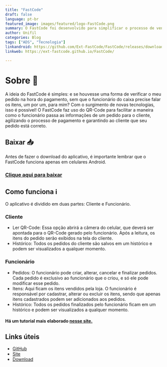```yaml
---
title: "FastCode"
draft: false
language: pt-br
featured_image: images/featured/logo-FastCode.png 
summary: O FastCode foi desenvolvido para simplificar o processo de vendas em estabelecimentos físicos, utilizando o QR-Code. Para os clientes, o aplicativo permite revisar o pedido antes do pagamento e oferece um histórico completo de compras. Já para os funcionários, a plataforma possibilita o cadastro de itens à venda, a criação de pedidos e o acompanhamento do histórico de vendas.
author: Unifil
categories: Blog
tags: ["ADS", "Tecnologia"] 
linkandroid: https://github.com/Ext-FastCode/FastCode/releases/download/v1.0.1/FastCode.apk
linkweb: https://ext-fastcode.github.io/FastCode/

---
```


# Sobre :memo:
A ideia do FastCode é simples: e se houvesse uma forma de verificar o meu pedido na hora do pagamento, sem que o funcionário do caixa precise falar os itens, um por um, para mim?
Com o surgimento de novas tecnologias, isso é possível! O FastCode faz uso do QR-Code para facilitar a maneira como o funcionário passa as informações de um pedido para o cliente, agilizando o processo de pagamento e garantindo ao cliente que seu pedido está correto.

## Baixar :inbox_tray:
Antes de fazer o download do aplicativo, é importante lembrar que o FastCode funciona apenas em celulares Android.

### [Clique aqui para baixar](https://github.com/Ext-FastCode/FastCode/releases/download/v1.0.1/FastCode.apk)

## Como funciona :information_source:
O aplicativo é dividido em duas partes: Cliente e Funcionário.

### Cliente
+ Ler QR-Code: Essa opção abrirá a câmera do celular, que deverá ser apontada para o QR-Code gerado pelo funcionário. Após a leitura, os itens do pedido serão exibidos na tela do cliente.
+ Histórico: Todos os pedidos do cliente são salvos em um histórico e podem ser visualizados a qualquer momento.

### Funcionário
+ Pedidos: O funcionário pode criar, alterar, cancelar e finalizar pedidos. Cada pedido é exclusivo ao funcionário que o criou, e só ele pode modificar esse pedido.
+ Itens: Aqui ficam os itens vendidos pela loja. O funcionário é responsável por cadastrar, alterar ou excluir os itens, sendo que apenas itens cadastrados podem ser adicionados aos pedidos.
+ Histórico: Todos os pedidos finalizados pelo funcionário ficam em um histórico e podem ser visualizados a qualquer momento.

#### Há um tutorial mais elaborado [nesse site.](https://ext-fastcode.github.io/FastCode/)


## Links úteis
+ [GitHub](https://github.com/Ext-FastCode/FastCode)
+ [Site](https://ext-fastcode.github.io/FastCode/)
+ [Download](https://github.com/Ext-FastCode/FastCode/releases/download/v1.0.1/FastCode.apk)